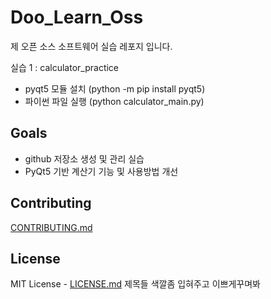 # Doo_Learn_Oss

제 오픈 소스 소프트웨어 실습 레포지 입니다.

실습 1 : calculator_practice
* pyqt5 모듈 설치 (python -m pip install pyqt5)
* 파이썬 파일 실행 (python calculator_main.py)

## Goals

* github 저장소 생성 및 관리 실습
* PyQt5 기반 계산기 기능 및 사용방법 개선

## Contributing

[CONTRIBUTING.md](https://github.com/DooDooLee/Doo_Learn_Oss/blob/main/CONTRIBUTING.md)

## License

MIT License - [LICENSE.md](LICENSE.md)
제목들 색깔좀 입혀주고 이쁘게꾸며봐
